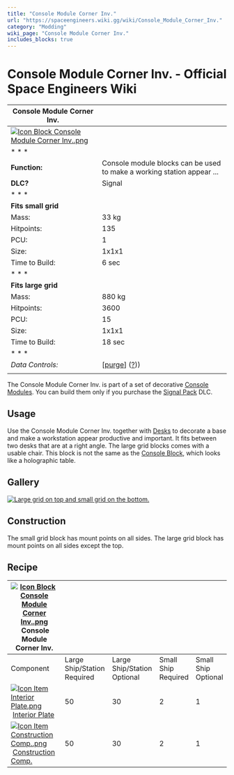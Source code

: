 ```yaml
---
title: "Console Module Corner Inv."
url: "https://spaceengineers.wiki.gg/wiki/Console_Module_Corner_Inv."
category: "Modding"
wiki_page: "Console Module Corner Inv."
includes_blocks: true
---
```


# Console Module Corner Inv. - Official Space Engineers Wiki

| Console Module Corner Inv. |     |
| --- | --- |
| [![Icon Block Console Module Corner Inv..png](https://spaceengineers.wiki.gg/images/8/8b/Icon_Block_Console_Module_Corner_Inv..png?ce633b)](https://spaceengineers.wiki.gg/wiki/File:Icon_Block_Console_Module_Corner_Inv..png) |     |
| * * * |     |
| **Function:** | Console module blocks can be used to make a working station appear ... |
| **DLC?** | Signal |
| * * * |     |
| **Fits small grid** |     |
| Mass: | 33 kg |
| Hitpoints: | 135 |
| PCU: | 1   |
| Size: | 1x1x1 |
| Time to Build: | 6 sec |
| * * * |     |
| **Fits large grid** |     |
| Mass: | 880 kg |
| Hitpoints: | 3600 |
| PCU: | 15  |
| Size: | 1x1x1 |
| Time to Build: | 18 sec |
| * * * |     |
| _Data Controls:_ | \[[purge](https://spaceengineers.wiki.gg/wiki/Console_Module_Corner_Inv.?action=purge)\] ([?](https://spaceengineers.wiki.gg/wiki/Template:Info_Block))) |
|     |     |

The Console Module Corner Inv. is part of a set of decorative [Console Modules](https://spaceengineers.wiki.gg/wiki/Console_Modules "Console Modules"). You can build them only if you purchase the [Signal Pack](https://spaceengineers.wiki.gg/wiki/Signal_Pack "Signal Pack") DLC.

## Usage

Use the Console Module Corner Inv. together with [Desks](https://spaceengineers.wiki.gg/wiki/Desk "Desk") to decorate a base and make a workstation appear productive and important. It fits between two desks that are at a right angle. The large grid blocks comes with a usable chair. This block is not the same as the [Console Block](https://spaceengineers.wiki.gg/wiki/Console_Block "Console Block"), which looks like a holographic table.

## Gallery

[![Large grid on top and small grid on the bottom.](https://spaceengineers.wiki.gg/images/3/35/Console_Modules_overview.png?248033)](https://spaceengineers.wiki.gg/wiki/File:Console_Modules_overview.png "Large grid on top and small grid on the bottom.")

## Construction

The small grid block has mount points on all sides. The large grid block has mount points on all sides except the top.

## Recipe

| [![Icon Block Console Module Corner Inv..png](https://spaceengineers.wiki.gg/images/thumb/8/8b/Icon_Block_Console_Module_Corner_Inv..png/21px-Icon_Block_Console_Module_Corner_Inv..png?ce633b)](https://spaceengineers.wiki.gg/wiki/Console_Module_Corner_Inv. "Console Module Corner Inv.") Console Module Corner Inv. |     |     |     |     |
| --- | --- | --- | --- | --- |
| Component | Large Ship/Station  <br>Required | Large Ship/Station  <br>Optional | Small Ship  <br>Required | Small Ship  <br>Optional |
| [![Icon Item Interior Plate.png](https://spaceengineers.wiki.gg/images/thumb/7/77/Icon_Item_Interior_Plate.png/21px-Icon_Item_Interior_Plate.png?d80f8e)](https://spaceengineers.wiki.gg/wiki/Interior_Plate "Interior Plate") [Interior Plate](https://spaceengineers.wiki.gg/wiki/Interior_Plate "Interior Plate") | 50  | 30  | 2   | 1   |
| [![Icon Item Construction Comp..png](https://spaceengineers.wiki.gg/images/thumb/4/45/Icon_Item_Construction_Comp..png/21px-Icon_Item_Construction_Comp..png?cdc26f)](https://spaceengineers.wiki.gg/wiki/Construction_Comp. "Construction Comp.") [Construction Comp.](https://spaceengineers.wiki.gg/wiki/Construction_Comp. "Construction Comp.") | 50  | 30  | 2   | 1   |